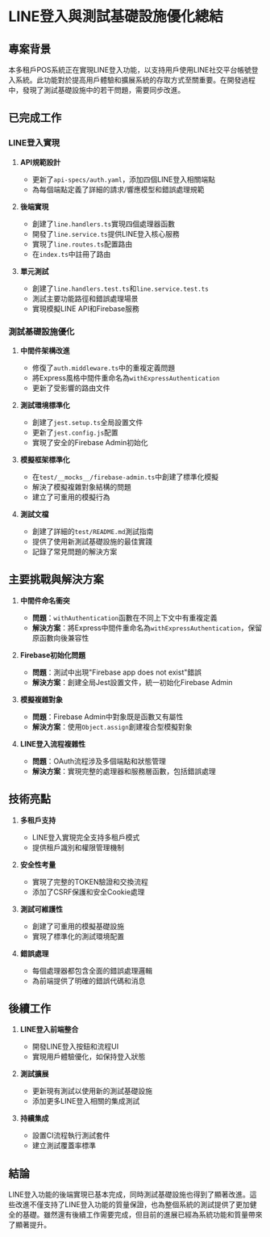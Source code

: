 # LINE登入與測試基礎設施優化總結

## 專案背景

本多租戶POS系統正在實現LINE登入功能，以支持用戶使用LINE社交平台帳號登入系統。此功能對於提高用戶體驗和擴展系統的存取方式至關重要。在開發過程中，發現了測試基礎設施中的若干問題，需要同步改進。

## 已完成工作

### LINE登入實現

1. **API規範設計**
   - 更新了`api-specs/auth.yaml`，添加四個LINE登入相關端點
   - 為每個端點定義了詳細的請求/響應模型和錯誤處理規範

2. **後端實現**
   - 創建了`line.handlers.ts`實現四個處理器函數
   - 開發了`line.service.ts`提供LINE登入核心服務
   - 實現了`line.routes.ts`配置路由
   - 在`index.ts`中註冊了路由

3. **單元測試**
   - 創建了`line.handlers.test.ts`和`line.service.test.ts`
   - 測試主要功能路徑和錯誤處理場景
   - 實現模擬LINE API和Firebase服務

### 測試基礎設施優化

1. **中間件架構改進**
   - 修復了`auth.middleware.ts`中的重複定義問題
   - 將Express風格中間件重命名為`withExpressAuthentication`
   - 更新了受影響的路由文件

2. **測試環境標準化**
   - 創建了`jest.setup.ts`全局設置文件
   - 更新了`jest.config.js`配置
   - 實現了安全的Firebase Admin初始化

3. **模擬框架標準化**
   - 在`test/__mocks__/firebase-admin.ts`中創建了標準化模擬
   - 解決了模擬複雜對象結構的問題
   - 建立了可重用的模擬行為

4. **測試文檔**
   - 創建了詳細的`test/README.md`測試指南
   - 提供了使用新測試基礎設施的最佳實踐
   - 記錄了常見問題的解決方案

## 主要挑戰與解決方案

1. **中間件命名衝突**
   - **問題**：`withAuthentication`函數在不同上下文中有重複定義
   - **解決方案**：將Express中間件重命名為`withExpressAuthentication`，保留原函數向後兼容性

2. **Firebase初始化問題**
   - **問題**：測試中出現"Firebase app does not exist"錯誤
   - **解決方案**：創建全局Jest設置文件，統一初始化Firebase Admin

3. **模擬複雜對象**
   - **問題**：Firebase Admin中對象既是函數又有屬性
   - **解決方案**：使用`Object.assign`創建複合型模擬對象

4. **LINE登入流程複雜性**
   - **問題**：OAuth流程涉及多個端點和狀態管理
   - **解決方案**：實現完整的處理器和服務層函數，包括錯誤處理

## 技術亮點

1. **多租戶支持**
   - LINE登入實現完全支持多租戶模式
   - 提供租戶識別和權限管理機制

2. **安全性考量**
   - 實現了完整的TOKEN驗證和交換流程
   - 添加了CSRF保護和安全Cookie處理

3. **測試可維護性**
   - 創建了可重用的模擬基礎設施
   - 實現了標準化的測試環境配置

4. **錯誤處理**
   - 每個處理器都包含全面的錯誤處理邏輯
   - 為前端提供了明確的錯誤代碼和消息

## 後續工作

1. **LINE登入前端整合**
   - 開發LINE登入按鈕和流程UI
   - 實現用戶體驗優化，如保持登入狀態

2. **測試擴展**
   - 更新現有測試以使用新的測試基礎設施
   - 添加更多LINE登入相關的集成測試

3. **持續集成**
   - 設置CI流程執行測試套件
   - 建立測試覆蓋率標準

## 結論

LINE登入功能的後端實現已基本完成，同時測試基礎設施也得到了顯著改進。這些改進不僅支持了LINE登入功能的質量保證，也為整個系統的測試提供了更加健全的基礎。雖然還有後續工作需要完成，但目前的進展已經為系統功能和質量帶來了顯著提升。 